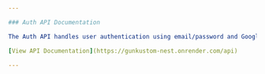 ```yaml
---

### Auth API Documentation

The Auth API handles user authentication using email/password and Google OAuth2. For the complete and up-to-date API documentation, please visit the deployed API documentation:

[View API Documentation](https://gunkustom-nest.onrender.com/api)

---
```

